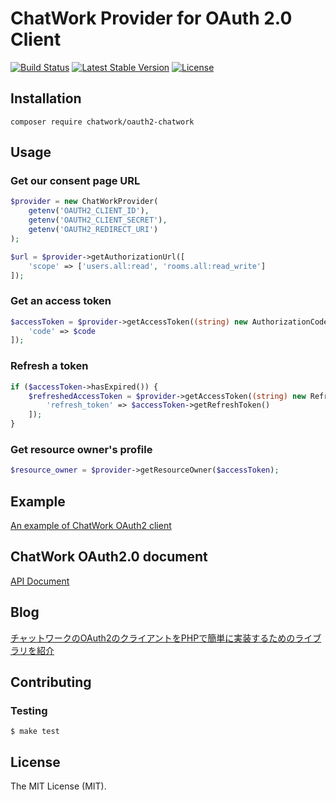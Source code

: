 # ChatWork Provider for OAuth 2.0 Client

[![Build Status](https://github.com/chatwork/oauth2-chatwork-php/actions/workflows/ci.yml/badge.svg)](https://github.com/chatwork/oauth2-chatwork-php/actions/workflows/ci.yml)
[![Latest Stable Version](https://poser.pugx.org/chatwork/oauth2-chatwork/version)](https://packagist.org/packages/chatwork/oauth2-chatwork)
[![License](https://poser.pugx.org/chatwork/oauth2-chatwork/license)](https://packagist.org/packages/chatwork/oauth2-chatwork)


## Installation

```
composer require chatwork/oauth2-chatwork
```


## Usage

### Get our consent page URL

```php
$provider = new ChatWorkProvider(
    getenv('OAUTH2_CLIENT_ID'),
    getenv('OAUTH2_CLIENT_SECRET'),
    getenv('OAUTH2_REDIRECT_URI')
);

$url = $provider->getAuthorizationUrl([
    'scope' => ['users.all:read', 'rooms.all:read_write']
]);
```

### Get an access token 

```php
$accessToken = $provider->getAccessToken((string) new AuthorizationCode(), [
    'code' => $code
]);
```

### Refresh a token 

```php
if ($accessToken->hasExpired()) {
    $refreshedAccessToken = $provider->getAccessToken((string) new RefreshToken(), [
        'refresh_token' => $accessToken->getRefreshToken()
    ]);
}
```

### Get resource owner's profile

```php
$resource_owner = $provider->getResourceOwner($accessToken);
```

## Example

[An example of ChatWork OAuth2 client](https://github.com/ada-u/chatwork-oauth2-client-example)

## ChatWork OAuth2.0 document

[API Document](http://developer.chatwork.com/ja/oauth.html)

## Blog

[チャットワークのOAuth2のクライアントをPHPで簡単に実装するためのライブラリを紹介](http://creators-note.chatwork.com/entry/2017/12/15/104133)

## Contributing

### Testing

```
$ make test
```

## License

The MIT License (MIT).
